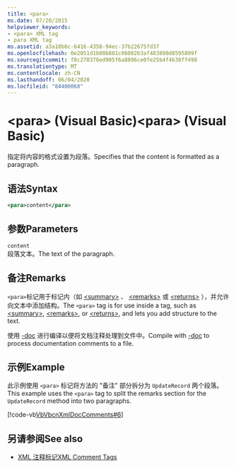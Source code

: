 ```yaml
---
title: <para>
ms.date: 07/20/2015
helpviewer_keywords:
- <para> XML tag
- para XML tag
ms.assetid: a3a18b6c-6416-4358-94ec-37b22675fd37
ms.openlocfilehash: 0e2051d1b00b881c06082b3af483890d8595899f
ms.sourcegitcommit: f8c270376ed905f6a8896ce0fe25b4f4b38ff498
ms.translationtype: MT
ms.contentlocale: zh-CN
ms.lasthandoff: 06/04/2020
ms.locfileid: "84400068"
---
```

# <a name="para-visual-basic"></a><span data-ttu-id="3c2fd-101">\<para> (Visual Basic)</span><span class="sxs-lookup"><span data-stu-id="3c2fd-101">\<para> (Visual Basic)</span></span>
<span data-ttu-id="3c2fd-102">指定将内容的格式设置为段落。</span><span class="sxs-lookup"><span data-stu-id="3c2fd-102">Specifies that the content is formatted as a paragraph.</span></span>  
  
## <a name="syntax"></a><span data-ttu-id="3c2fd-103">语法</span><span class="sxs-lookup"><span data-stu-id="3c2fd-103">Syntax</span></span>  
  
```xml  
<para>content</para>  
```  
  
## <a name="parameters"></a><span data-ttu-id="3c2fd-104">参数</span><span class="sxs-lookup"><span data-stu-id="3c2fd-104">Parameters</span></span>  
 `content`  
 <span data-ttu-id="3c2fd-105">段落文本。</span><span class="sxs-lookup"><span data-stu-id="3c2fd-105">The text of the paragraph.</span></span>  
  
## <a name="remarks"></a><span data-ttu-id="3c2fd-106">备注</span><span class="sxs-lookup"><span data-stu-id="3c2fd-106">Remarks</span></span>  
 <span data-ttu-id="3c2fd-107">`<para>`标记用于标记内（如 [\<summary>](summary.md) 、 [\<remarks>](remarks.md) 或 [\<returns>](returns.md) ），并允许向文本中添加结构。</span><span class="sxs-lookup"><span data-stu-id="3c2fd-107">The `<para>` tag is for use inside a tag, such as [\<summary>](summary.md), [\<remarks>](remarks.md), or [\<returns>](returns.md), and lets you add structure to the text.</span></span>  
  
 <span data-ttu-id="3c2fd-108">使用 [-doc](../../reference/command-line-compiler/doc.md) 进行编译以便将文档注释处理到文件中。</span><span class="sxs-lookup"><span data-stu-id="3c2fd-108">Compile with [-doc](../../reference/command-line-compiler/doc.md) to process documentation comments to a file.</span></span>  
  
## <a name="example"></a><span data-ttu-id="3c2fd-109">示例</span><span class="sxs-lookup"><span data-stu-id="3c2fd-109">Example</span></span>  
 <span data-ttu-id="3c2fd-110">此示例使用 `<para>` 标记将方法的 "备注" 部分拆分为 `UpdateRecord` 两个段落。</span><span class="sxs-lookup"><span data-stu-id="3c2fd-110">This example uses the `<para>` tag to split the remarks section for the `UpdateRecord` method into two paragraphs.</span></span>  
  
 [!code-vb[VbVbcnXmlDocComments#6](~/samples/snippets/visualbasic/VS_Snippets_VBCSharp/VbVbcnXmlDocComments/VB/Class1.vb#6)]  
  
## <a name="see-also"></a><span data-ttu-id="3c2fd-111">另请参阅</span><span class="sxs-lookup"><span data-stu-id="3c2fd-111">See also</span></span>

- [<span data-ttu-id="3c2fd-112">XML 注释标记</span><span class="sxs-lookup"><span data-stu-id="3c2fd-112">XML Comment Tags</span></span>](index.md)
